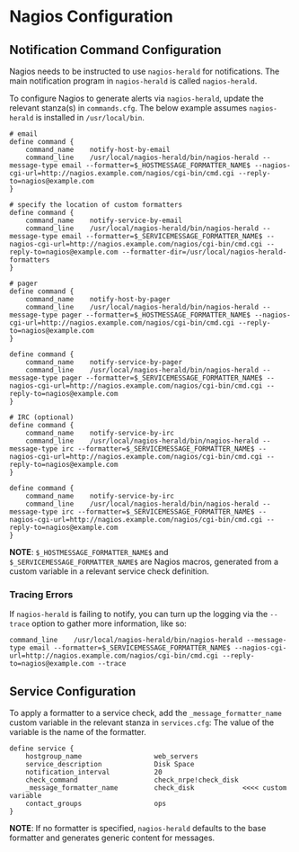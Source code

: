 # Nagios Configuration

## Notification Command Configuration

Nagios needs to be instructed to use ``nagios-herald`` for notifications. The main notification program in
``nagios-herald`` is called ``nagios-herald``.

To configure Nagios to generate alerts via ``nagios-herald``, update the relevant stanza(s) in ``commands.cfg``.
The below example assumes ``nagios-herald`` is installed in ``/usr/local/bin``.

```
# email
define command {
    command_name    notify-host-by-email
    command_line    /usr/local/nagios-herald/bin/nagios-herald --message-type email --formatter=$_HOSTMESSAGE_FORMATTER_NAME$ --nagios-cgi-url=http://nagios.example.com/nagios/cgi-bin/cmd.cgi --reply-to=nagios@example.com
}

# specify the location of custom formatters
define command {
    command_name    notify-service-by-email
    command_line    /usr/local/nagios-herald/bin/nagios-herald --message-type email --formatter=$_SERVICEMESSAGE_FORMATTER_NAME$ --nagios-cgi-url=http://nagios.example.com/nagios/cgi-bin/cmd.cgi --reply-to=nagios@example.com --formatter-dir=/usr/local/nagios-herald-formatters
}

# pager
define command {
    command_name    notify-host-by-pager
    command_line    /usr/local/nagios-herald/bin/nagios-herald --message-type pager --formatter=$_HOSTMESSAGE_FORMATTER_NAME$ --nagios-cgi-url=http://nagios.example.com/nagios/cgi-bin/cmd.cgi --reply-to=nagios@example.com
}

define command {
    command_name    notify-service-by-pager
    command_line    /usr/local/nagios-herald/bin/nagios-herald --message-type pager --formatter=$_SERVICEMESSAGE_FORMATTER_NAME$ --nagios-cgi-url=http://nagios.example.com/nagios/cgi-bin/cmd.cgi --reply-to=nagios@example.com
}

# IRC (optional)
define command {
    command_name    notify-service-by-irc
    command_line    /usr/local/nagios-herald/bin/nagios-herald --message-type irc --formatter=$_SERVICEMESSAGE_FORMATTER_NAME$ --nagios-cgi-url=http://nagios.example.com/nagios/cgi-bin/cmd.cgi --reply-to=nagios@example.com
}

define command {
    command_name    notify-service-by-irc
    command_line    /usr/local/nagios-herald/bin/nagios-herald --message-type irc --formatter=$_SERVICEMESSAGE_FORMATTER_NAME$ --nagios-cgi-url=http://nagios.example.com/nagios/cgi-bin/cmd.cgi --reply-to=nagios@example.com
}
```

**NOTE**: ``$_HOSTMESSAGE_FORMATTER_NAME$`` and ``$_SERVICEMESSAGE_FORMATTER_NAME$`` are Nagios macros, generated
from a custom variable in a relevant service check definition.

### Tracing Errors
If ``nagios-herald`` is failing to notify, you can turn up the logging via the ``--trace`` option to gather
more information, like so:

```
command_line    /usr/local/nagios-herald/bin/nagios-herald --message-type email --formatter=$_SERVICEMESSAGE_FORMATTER_NAME$ --nagios-cgi-url=http://nagios.example.com/nagios/cgi-bin/cmd.cgi --reply-to=nagios@example.com --trace
```

## Service Configuration

To apply a formatter to a service check, add the ``_message_formatter_name`` custom variable in the relevant stanza in ``services.cfg``:
The value of the variable is the name of the formatter.

```
define service {
    hostgroup_name                  web_servers
    service_description             Disk Space
    notification_interval           20
    check_command                   check_nrpe!check_disk
    _message_formatter_name         check_disk            <<<< custom variable
    contact_groups                  ops
}
```

**NOTE**: If no formatter is specified, ``nagios-herald`` defaults to the base formatter and generates generic content for messages.
